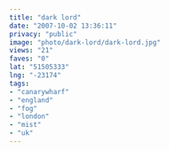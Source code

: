 ```yaml
---
title: "dark lord"
date: "2007-10-02 13:36:11"
privacy: "public"
image: "photo/dark-lord/dark-lord.jpg"
views: "21"
faves: "0"
lat: "51505333"
lng: "-23174"
tags:
- "canarywharf"
- "england"
- "fog"
- "london"
- "mist"
- "uk"
---
```


